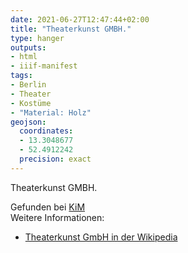 ```yaml
---
date: 2021-06-27T12:47:44+02:00
title: "Theaterkunst GMBH."
type: hanger
outputs:
- html
- iiif-manifest
tags:
- Berlin
- Theater
- Kostüme
- "Material: Holz"
geojson:
  coordinates:
  - 13.3048677
  - 52.4912242
  precision: exact
---
```


Theaterkunst GMBH.

<div class="source">Gefunden bei <a href="https://www.neue-arbeit-brockensammlung.de/geschaefte/zweigstelle-kim/">KiM</a></div>

<div class="notes">
Weitere Informationen:
<ul>
<li><a href="https://de.wikipedia.org/wiki/Theaterkunst">Theaterkunst GmbH in der Wikipedia</a></li>
</ul>
</div>
